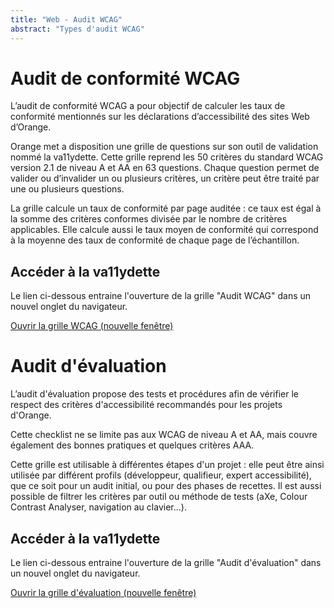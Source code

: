 ```yaml
---
title: "Web - Audit WCAG"
abstract: "Types d'audit WCAG"
---
```


# Audit de conformité WCAG 

L’audit de conformité WCAG a pour objectif de calculer les taux de conformité mentionnés sur les déclarations d’accessibilité des sites Web d’Orange.

Orange met a disposition une grille de questions sur son outil de validation nommé la va11ydette. Cette grille reprend les 50 critères du standard WCAG version 2.1 de niveau A et AA en 63 questions. Chaque question permet de valider ou d’invalider un ou plusieurs critères, un critère peut être traité par une ou plusieurs questions. 

La grille calcule un taux de conformité par page auditée : ce taux est égal à la somme des critères conformes divisée par le nombre de critères applicables. Elle calcule aussi le taux moyen de conformité qui correspond à la moyenne des taux de conformité de chaque page de l’échantillon.

## Accéder à la va11ydette

Le lien ci-dessous entraine l'ouverture de la grille "Audit WCAG" dans un nouvel onglet du navigateur.  

<a href="https://la-va11ydette.orange.com/?list=wcag-web&lang=fr" target="_blank" rel="noopener noreferrer" class="btn btn-secondary" title="Ouvrir la grille WCAG (nouvelle fenêtre)">Ouvrir la grille WCAG<span class="visually-hidden"> (nouvelle fenêtre)</span></a>
	
# Audit d'évaluation

L’audit d'évaluation propose des tests et procédures afin de vérifier le respect des critères d'accessibilité recommandés pour les projets d'Orange. 

Cette checklist ne se limite pas aux WCAG de niveau A et AA, mais couvre également des bonnes pratiques et quelques critères AAA.

Cette grille est utilisable à différentes étapes d'un projet : elle peut être ainsi utilisée par différent profils (développeur, qualifieur, expert accessibilité), que ce soit pour un audit initial, ou pour des phases de recettes. Il est aussi possible de filtrer les critères par outil ou méthode de tests (aXe, Colour Contrast Analyser, navigation au clavier...).

## Accéder à la va11ydette

Le lien ci-dessous entraine l'ouverture de la grille "Audit d'évaluation"  dans un nouvel onglet du navigateur.  

<a href="https://la-va11ydette.orange.com/?list=audit-web&lang=fr" target="_blank" rel="noopener noreferrer" class="btn btn-secondary" title="Ouvrir la grille d'évaluation (nouvelle fenêtre)">Ouvrir la grille d'évaluation<span class="visually-hidden"> (nouvelle fenêtre)</span></a>



